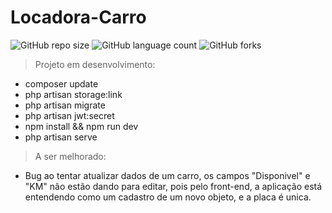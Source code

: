 # Locadora-Carro



![GitHub repo size](https://img.shields.io/github/repo-size/iuricode/README-template?style=for-the-badge)
![GitHub language count](https://img.shields.io/github/languages/count/iuricode/README-template?style=for-the-badge)
![GitHub forks](https://img.shields.io/github/forks/iuricode/README-template?style=for-the-badge)

> Projeto em desenvolvimento:

- composer update
- php artisan storage:link
- php artisan migrate
- php artisan jwt:secret
- npm install && npm run dev
- php artisan serve

> A ser melhorado:

- Bug ao tentar atualizar dados de um carro, os campos "Disponivel" e "KM" não estão dando para editar, pois pelo front-end, a aplicação está entendendo como um cadastro de um novo objeto, e a placa é unica.